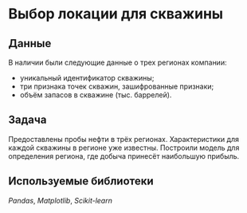 # Выбор локации для скважины


## Данные

В наличии были следующие данные о трех регионах компании:
- уникальный идентификатор скважины;
- три признака точек скважин, зашифрованные признаки;
- объём запасов в скважине (тыс. баррелей).

## Задача

Предоставлены пробы нефти в трёх регионах. Характеристики для каждой скважины в регионе уже известны. Построили модель для определения региона, где добыча принесёт наибольшую прибыль.   

## Используемые библиотеки
*Pandas*, *Matplotlib*, *Scikit-learn*
